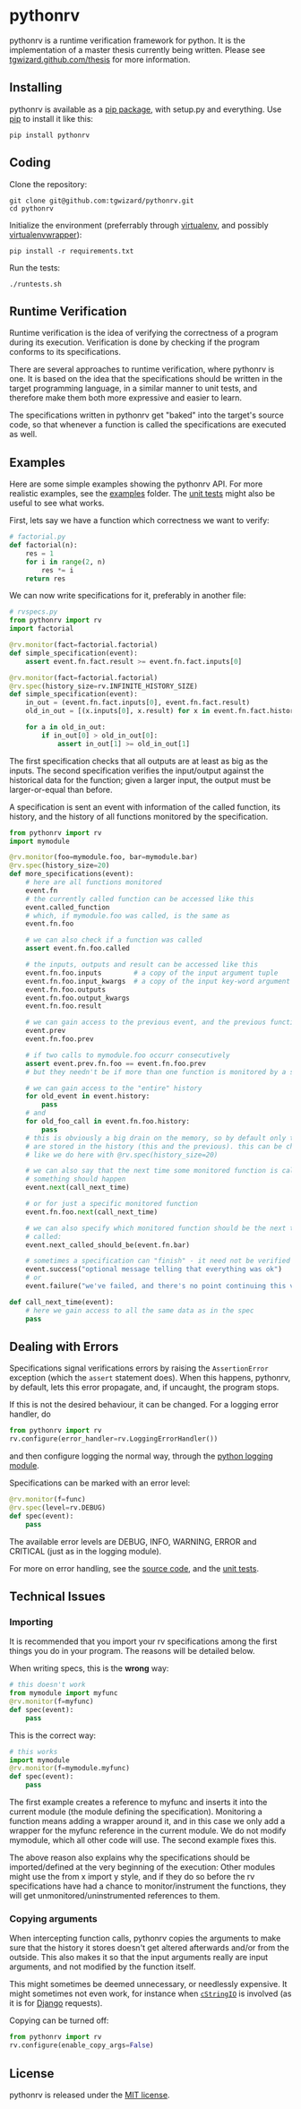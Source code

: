 # pythonrv

pythonrv is a runtime verification framework for python. It is the
implementation of a master thesis currently being written. Please see
[tgwizard.github.com/thesis](http://tgwizard.github.com/thesis) for more
information.

## Installing

pythonrv is available as a [pip package](http://pypi.python.org/pypi/pythonrv),
with setup.py and everything. Use
[pip](http://www.pip-installer.org/en/latest/index.html) to install it like
this:

	pip install pythonrv

## Coding

Clone the repository:

	git clone git@github.com:tgwizard/pythonrv.git
	cd pythonrv

Initialize the environment (preferrably through
[virtualenv](http://pypi.python.org/pypi/virtualenv), and possibly
[virtualenvwrapper](http://www.doughellmann.com/docs/virtualenvwrapper/)):

	pip install -r requirements.txt

Run the tests:

	./runtests.sh


## Runtime Verification

Runtime verification is the idea of verifying the correctness of a program
during its execution. Verification is done by checking if the program conforms
to its specifications.

There are several approaches to runtime verification, where pythonrv is one. It
is based on the idea that the specifications should be written in the target
programming language, in a similar manner to unit tests, and therefore make
them both more expressive and easier to learn.

The specifications written in pythonrv get "baked" into the target's source
code, so that whenever a function is called the specifications are executed as
well.

## Examples

Here are some simple examples showing the pythonrv API. For more realistic
examples, see the
[examples](https://github.com/tgwizard/pythonrv/tree/master/examples) folder.
The [unit
tests](https://github.com/tgwizard/pythonrv/tree/master/pythonrv/test) might
also be useful to see what works.

First, lets say we have a function which correctness we want to verify:

~~~ python
# factorial.py
def factorial(n):
	res = 1
	for i in range(2, n)
		res *= i
	return res
~~~

We can now write specifications for it, preferably in another file:

~~~ python
# rvspecs.py
from pythonrv import rv
import factorial

@rv.monitor(fact=factorial.factorial)
def simple_specification(event):
	assert event.fn.fact.result >= event.fn.fact.inputs[0]

@rv.monitor(fact=factorial.factorial)
@rv.spec(history_size=rv.INFINITE_HISTORY_SIZE)
def simple_specification(event):
	in_out = (event.fn.fact.inputs[0], event.fn.fact.result)
	old_in_out = [(x.inputs[0], x.result) for x in event.fn.fact.history]

	for a in old_in_out:
		if in_out[0] > old_in_out[0]:
			assert in_out[1] >= old_in_out[1]
~~~

The first specification checks that all outputs are at least as big as the
inputs. The second specification verifies the input/output against the
historical data for the function; given a larger input, the output must be
larger-or-equal than before.

A specification is sent an event with information of the called function, its
history, and the history of all functions monitored by the specification.

~~~ python
from pythonrv import rv
import mymodule

@rv.monitor(foo=mymodule.foo, bar=mymodule.bar)
@rv.spec(history_size=20)
def more_specifications(event):
	# here are all functions monitored
	event.fn
	# the currently called function can be accessed like this
	event.called_function
	# which, if mymodule.foo was called, is the same as
	event.fn.foo

	# we can also check if a function was called
	assert event.fn.foo.called

	# the inputs, outputs and result can be accessed like this
	event.fn.foo.inputs        # a copy of the input argument tuple
	event.fn.foo.input_kwargs  # a copy of the input key-word argument dict
	event.fn.foo.outputs
	event.fn.foo.output_kwargs
	event.fn.foo.result

	# we can gain access to the previous event, and the previous function call
	event.prev
	event.fn.foo.prev

	# if two calls to mymodule.foo occurr consecutively
	assert event.prev.fn.foo == event.fn.foo.prev
	# but they needn't be if more than one function is monitored by a spec

	# we can gain access to the "entire" history
	for old_event in event.history:
		pass
	# and
	for old_foo_call in event.fn.foo.history:
		pass
	# this is obviously a big drain on the memory, so by default only two events
	# are stored in the history (this and the previous). this can be changed,
	# like we do here with @rv.spec(history_size=20)

	# we can also say that the next time some monitored function is called,
	# something should happen
	event.next(call_next_time)

	# or for just a specific monitored function
	event.fn.foo.next(call_next_time)

	# we can also specify which monitored function should be the next to be
	# called:
	event.next_called_should_be(event.fn.bar)

	# sometimes a specification can "finish" - it need not be verified again
	event.success("optional message telling that everything was ok")
	# or
	event.failure("we've failed, and there's no point continuing this verification")

def call_next_time(event):
	# here we gain access to all the same data as in the spec
	pass
~~~

## Dealing with Errors

Specifications signal verifications errors by raising the `AssertionError`
exception (which the `assert` statement does). When this happens, pythonrv, by
default, lets this error propagate, and, if uncaught, the program stops.

If this is not the desired behaviour, it can be changed. For a logging error
handler, do

~~~ python
from pythonrv import rv
rv.configure(error_handler=rv.LoggingErrorHandler())
~~~

and then configure logging the normal way, through the [python logging
module](http://docs.python.org/library/logging.html).

Specifications can be marked with an error level:

~~~ python
@rv.monitor(f=func)
@rv.spec(level=rv.DEBUG)
def spec(event):
	pass
~~~

The available error levels are DEBUG, INFO, WARNING, ERROR and CRITICAL (just
as in the logging module).

For more on error handling, see the [source
code](https://github.com/tgwizard/pythonrv/blob/master/pythonrv/rv.py), and the
[unit
tests](https://github.com/tgwizard/pythonrv/blob/master/pythonrv/test/rv_configuration_test.py).

## Technical Issues

### Importing
It is recommended that you import your rv specifications among the first things
you do in your program. The reasons will be detailed below.

When writing specs, this is the **wrong** way:

~~~ python
# this doesn't work
from mymodule import myfunc
@rv.monitor(f=myfunc)
def spec(event):
	pass
~~~

This is the correct way:

~~~ python
# this works
import mymodule
@rv.monitor(f=mymodule.myfunc)
def spec(event):
	pass
~~~

The first example creates a reference to myfunc and inserts it into the
current module (the module defining the specification). Monitoring a function
means adding a wrapper around it, and in this case we only add a wrapper for
the myfunc reference in the current module. We do not modify mymodule, which
all other code will use. The second example fixes this.

The above reason also explains why the specifications should be
imported/defined at the very beginning of the execution: Other modules might
use the from x import y style, and if they do so before the rv specifications
have had a chance to monitor/instrument the functions, they will get
unmonitored/uninstrumented references to them.

### Copying arguments

When intercepting function calls, pythonrv copies the arguments to make sure
that the history it stores doesn't get altered afterwards and/or from the
outside. This also makes it so that the input arguments really are input
arguments, and not modified by the function itself.

This might sometimes be deemed unnecessary, or needlessly expensive. It might
sometimes not even work, for instance when
[`cStringIO`](http://docs.python.org/library/stringio.html) is involved (as
it is for [Django](https://www.djangoproject.com/) requests).

Copying can be turned off:

~~~ python
from pythonrv import rv
rv.configure(enable_copy_args=False)
~~~

## License

pythonrv is released under the [MIT
license](http://opensource.org/licenses/mit-license.php).
